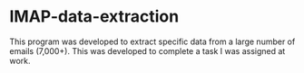 # IMAP-data-extraction
This program was developed to extract specific data from a large number of emails (7,000+). This was developed to complete a task I was assigned at work.
